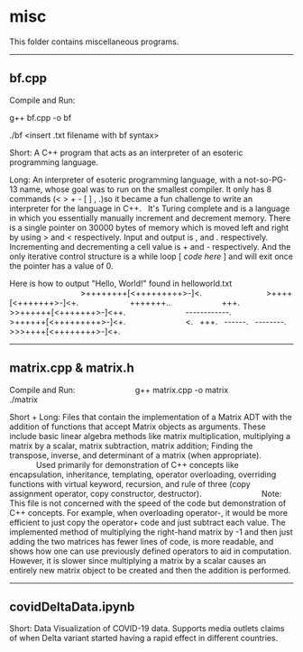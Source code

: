 misc
=============================================

This folder contains miscellaneous programs.

-------------------------------------------
bf.cpp
-------------------------------------------
Compile and Run:

g++ bf.cpp -o bf

./bf <insert .txt filename with bf syntax>

Short: A C++ program that acts as an interpreter of an esoteric programming language.

Long: An interpreter of esoteric programming language, with a not-so-PG-13 name, whose goal was to run on the 
smallest compiler. It only has 8 commands (< > + - [ ] , .)so it became a fun challenge to write an 
interpreter for the language in C++. 
  
It's Turing complete and is a language in which you essentially manually 
increment and decrement memory. There is a single pointer on 30000 bytes of memory which is moved left and right 
by using > and < respectively. Input and output is , and . respectively. Incrementing and decrementing a cell 
value is + and - respectively. And the only iterative control structure is a while loop [ *code here* ] and will 
exit once the pointer has a value of 0.


Here is how to output "Hello, World!" found in helloworld.txt
                                                          
\>++++++++[<+++++++++>-]<.
                           
\>++++[<+++++++>-]<+.
                      
\+++++++..
                      
\+++.
                      
\>>++++++[<+++++++>-]<++.
                          
\------------.
                          
\>++++++[<+++++++++>-]<+.
                          
\<.
  
\+++.
  
\------.
  
\--------.
  
\>>>++++[<++++++++>-]<+.


-------------------------------------------
matrix.cpp & matrix.h
-------------------------------------------
Compile and Run:
                         
g++ matrix.cpp -o matrix
                         
./matrix

Short + Long: Files that contain the implementation of a Matrix ADT with the addition of functions that accept 
Matrix objects as arguments. These include basic linear algebra methods like matrix multiplication, multiplying 
a matrix by a scalar, matrix subtraction, matrix addition; Finding the transpose, inverse, and determinant of a 
matrix (when appropriate). 
                         
Used primarily for demonstration of C++ concepts like encapsulation, inheritance, templating, operator 
overloading, overriding functions with virtual keyword, recursion, and rule of three (copy assignment operator, 
copy constructor, destructor).
                         
Note: This file is not concerned with the speed of the code but demonstration of C++ concepts. For example, when 
overloading operator-, it would be more efficient to just copy the operator+ code and just subtract
each value. The implemented method of multiplying the right-hand matrix by -1 and then just adding the two matrices 
has fewer lines of code, is more readable, and shows how one can use previously defined operators to aid in 
computation. However, it is slower since multiplying a matrix by a scalar causes an entirely new matrix object to 
be created and then the addition is performed. 


-------------------------------------------
covidDeltaData.ipynb
-------------------------------------------

Short: Data Visualization of COVID-19 data. Supports media outlets claims of when Delta variant started having a rapid effect in different countries.
